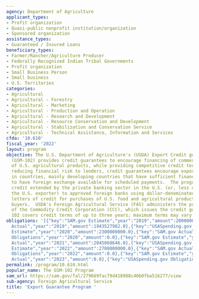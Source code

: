 ```yaml
---
agency: Department of Agriculture
applicant_types:
- Profit organization
- Quasi-public nonprofit institution/organization
- Sponsored organization
assistance_types:
- Guaranteed / Insured Loans
beneficiary_types:
- Farmer/Rancher/Agriculture Producer
- Federally Recognized Indian Tribal Governments
- Profit organization
- Small Business Person
- Small business
- U.S. Territories
categories:
- Agricultural
- Agricultural - Forestry
- Agricultural - Marketing
- Agricultural - Production and Operation
- Agricultural - Research and Development
- Agricultural - Resource Conservation and Development
- Agricultural - Stabilization and Conservation Service
- Agricultural - Technical Assistance, Information and Services
cfda: '10.610'
fiscal_year: '2022'
layout: program
objective: The U.S. Department of Agriculture's (USDA) Export Credit guarantee Program
  (GSM-102) provides credit guarantees to encourage financing of commercial exports
  of U.S. agricultural products, while providing competitive credit terms to buyers.  By
  reducing financial risk to lenders, credit guarantees encourage exports to buyers
  in countries, mainly developing countries that have sufficient financial strength
  to have foreign exchange available for scheduled payments.  The program guarantees
  credit extended by the private banking sector in the U.S. (or, less commonly,  by
  the U.S. exporter) to approved foreign banks using dollar-denominated, irrevocable
  letters of credit for purchases of U.S. food and agricultural products by foreign
  buyers.  USDA's Foreign Agricultural Service (FAS) administers the program on behalf
  of the Commodity Credit Corporation (CCC), which issues the credit guarantees.  GSM
  102 covers credit terms of up to three years; maximum terms may vary by country.
obligations: '[{"key":"SAM.gov Estimate","year":"2019","amount":2000000000.0},{"key":"SAM.gov
  Actual","year":"2019","amount":1943527982.0},{"key":"USASpending.gov Obligations","year":"2019","amount":0.0},{"key":"SAM.gov
  Estimate","year":"2020","amount":2300000000.0},{"key":"SAM.gov Actual","year":"2020","amount":2122438324.0},{"key":"USASpending.gov
  Obligations","year":"2020","amount":0.0},{"key":"SAM.gov Estimate","year":"2021","amount":2000000000.0},{"key":"SAM.gov
  Actual","year":"2021","amount":2045068646.0},{"key":"USASpending.gov Obligations","year":"2021","amount":0.0},{"key":"SAM.gov
  Estimate","year":"2022","amount":2700000000.0},{"key":"SAM.gov Actual","year":"2022","amount":3250633345.0},{"key":"USASpending.gov
  Obligations","year":"2022","amount":0.0},{"key":"SAM.gov Estimate","year":"2023","amount":3000000000.0},{"key":"SAM.gov
  Actual","year":"2023","amount":0.0},{"key":"USASpending.gov Obligations","year":"2023","amount":0.0}]'
permalink: /program/10.610.html
popular_name: The GSM-102 Program
sam_url: https://sam.gov/fal/279669fac79d418988c40b0fba516277/view
sub-agency: Foreign Agricultural Service
title: 'Export Guarantee Program '
---
```

